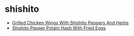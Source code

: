 # shishito

 * [Grilled Chicken Wings With Shishito Peppers And Herbs](../index/g/grilled-chicken-wings-with-shishito-peppers-and-herbs.json)
 * [Shishito Pepper Potato Hash With Fried Eggs](../index/s/shishito-pepper-potato-hash-with-fried-eggs-51252300.json)
